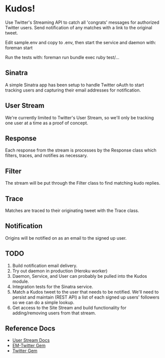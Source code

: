 # Kudos!

Use Twitter's Streaming API to catch all 'congrats' messages for authorized Twitter users. Send notification of any matches with a link to the original tweet.

Edit sample.env and copy to .env, then start the service and daemon with:
  foreman start

Run the tests with:
  foreman run bundle exec ruby test/...

## Sinatra

A simple Sinatra app has been setup to handle Twitter oAuth to start tracking users and capturing their email addresses for notification.

## User Stream

We're currently limited to Twitter's User Stream, so we'll only be tracking one user at a time as a proof of concept.

## Response

Each response from the stream is processes by the Response class which filters, traces, and notifies as necessary.

## Filter

The stream will be put through the Filter class to find matching kudo replies.

## Trace

Matches are traced to their originating tweet with the Trace class.

## Notification

Origins will be notified on as an email to the signed up user.

## TODO

1. Build notification email delivery.
2. Try out daemon in production (Heroku worker)
3. Daemon, Service, and User can probably be pulled into the Kudos module.
4. Integration tests for the Sinatra service.
5. Match a Kudos tweet to the user that needs to be notified. We'll need to persist and maintain (REST API) a list of each signed up users' followers so we can do a simple lookup.
6. Get access to the Site Stream and build functionality for adding/removing users from that stream.

## Reference Docs

+ [User Stream Docs](https://dev.twitter.com/docs/streaming-apis/streams/user)
+ [EM-Twitter Gem](https://github.com/spagalloco/em-twitter)
+ [Twitter Gem](https://github.com/sferik/twitter)